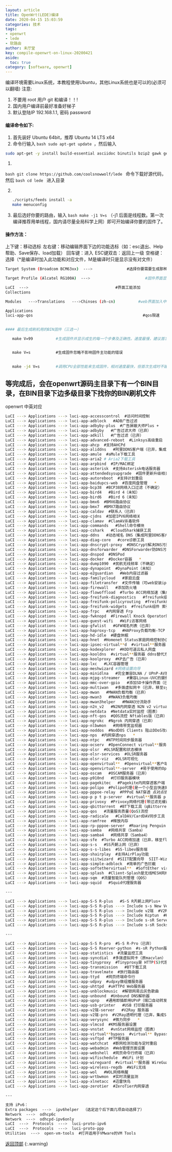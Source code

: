 ```yaml
---
layout: article
title: OpenWrt(LEDE)编译
date: 2020-04-15 15:03:59
categories: 技术
tags:
- openwrt
- lede
- 软路由
author: 未厅堂
key: compile-openwrt-on-linux-20200421
aside:
  toc: true
category: [software, openwrt]
---
```


<span id='head'></span>

<!-- * content
{:toc}
-->
编译环境需要Linux系统，本教程使用Ubuntu，其他Linux系统也是可以的(必须可以翻墙) 
注意:
1.  不要用 root 用户 git 和编译！！!
2.  国内用户编译前最好准备好梯子 
3.  默认登陆IP 192.168.1.1, 密码 password 
 
<!--more-->


####  编译命令如下: 

1. 首先装好 Ubuntu 64bit，推荐  Ubuntu  14 LTS x64 
2. 命令行输入 ```bash sudo apt-get update ```，然后输入

```bash
sudo apt-get -y install build-essential asciidoc binutils bzip2 gawk gettext git libncurses5-dev libz-dev patch unzip zlib1g-dev lib32gcc1 libc6-dev-i386 subversion flex uglifyjs git-core gcc-multilib p7zip p7zip-full msmtp libssl-dev texinfo libglib2.0-dev xmlto qemu-utils upx libelf-dev autoconf automake libtool autopoint device-tree-compiler 
 ```

1. 
```bash git clone https://github.com/coolsnowwolf/lede ``` 命令下载好源代码，然后 ```bash cd lede ``` 进入目录 
 

2. 
```bash ./scripts/feeds update -a  
   ./scripts/feeds install -a 
   make menuconfig  
 ```

3. 最后选好你要的路由，输入 ```bash make -j1 V=s``` （-j1 后面是线程数。第一次编译推荐用单线程，国内请尽量全局科学上网）即可开始编译你要的固件了。 
 

 
#### 操作方法：
上下键：移动选标  左右键：移动编辑界面下边的功能选标（如：esc退出、Help帮助、Save保存、load加载） 回车键：进入  ESC键双击：返回上一级  空格键：选择（*是编译时加入此功能和对应文件，M是编译时只是显示没有对文件） 
```bash
Target System (Broadcom BCM63xx)  --->               #选择你要需要生成那种CPU的固件 

Target Profile (Alcatel RG100A)  --->                        #固件界面显示的型号（如：阿尔卡特rg100a）

LuCI  --->                                      #界面工能添加
Collections                                                             #web界面样式 ,你随便选一个就行，多选也可但是会加大固件的体积。 

Modules   --->Translations   --->Chinses (zh-cn)          #web界面加入中文，只选这一个，多选也可但是会加大固件体积 

Applications                                                           #web界面里有的功能 
luci-app-qos                                                #qos限速 

 
#### 最后生成刷机用的BIN固件（三选一） 

   make V=99          #生成固件并显示成生的每一个步奏及正确性。速度最慢，建议首次生成时使用（3小时左右）。 


   make V=s           #生成固件忽略不影响固件主功能的错误 

 
   make -j4 V=s       #调用CPU全部性能来生成固件，相对速度最快，但首次生成时不建议使用。 
```
等完成后，会在openwrt源码主目录下有一个BIN目录，在BIN目录下边多级目录下找你的BIN刷机文件 
---
openwrt 中英对应
```bash
LuCI ---> Applications ---> luci-app-accesscontrol  #访问时间控制 
LuCI ---> Applications ---> luci-app-adblock   #ADB广告过滤 
LuCI ---> Applications ---> luci-app-adbyby-plus  #广告屏蔽大师Plus + 
LuCI ---> Applications ---> luci-app-adbyby   #广告过滤大师（已弃） 
LuCI ---> Applications ---> luci-app-adkill   #广告过滤（已弃） 
LuCI ---> Applications ---> luci-app-advanced-reboot  #Linksys高级重启 
LuCI ---> Applications ---> luci-app-ahcp  #支持AHCPd 
LuCI ---> Applications ---> luci-app-aliddns   #阿里DDNS客户端（已弃，集成至ddns） 
LuCI ---> Applications ---> luci-app-amule  #aMule下载工具 
LuCI ---> Applications ---> luci-app-aria2 # Aria2下载工具 
LuCI ---> Applications ---> luci-app-arpbind  #IP/MAC绑定 
LuCI ---> Applications ---> luci-app-asterisk  #支持Asterisk电话服务器 
LuCI ---> Applications ---> luci-app-attendedsysupgrade  #固件更新升级相关 
LuCI ---> Applications ---> luci-app-autoreboot  #支持计划重启 
LuCI ---> Applications ---> luci-app-baidupcs-web  #百度网盘管理   * 
LuCI ---> Applications ---> luci-app-bcp38  #BCP38网络入口过滤（不确定） 
LuCI ---> Applications ---> luci-app-bird4   #Bird 4（未知） 
LuCI ---> Applications ---> luci-app-bird6   #Bird 6（未知） 
LuCI ---> Applications ---> luci-app-bmx6  #BMX6路由协议 
LuCI ---> Applications ---> luci-app-bmx7  #BMX7路由协议 
LuCI ---> Applications ---> luci-app-caldav  #联系人（已弃） 
LuCI ---> Applications ---> luci-app-cjdns  #加密IPV6网络相关 
LuCI ---> Applications ---> luci-app-clamav  #ClamAV杀毒软件 
LuCI ---> Applications ---> luci-app-commands   #Shell命令模块 
LuCI ---> Applications ---> luci-app-cshark   #CloudShark捕获工具 
LuCI ---> Applications ---> luci-app-ddns   #动态域名 DNS（集成阿里DDNS客户端） 
LuCI ---> Applications ---> luci-app-diag-core   #core诊断工具 
LuCI ---> Applications ---> luci-app-dnscrypt-proxy  #DNSCrypt解决DNS污染 
LuCI ---> Applications ---> luci-app-dnsforwarder  #DNSForwarder防DNS污染 
LuCI ---> Applications ---> luci-app-dnspod  #DNSPod 
LuCI ---> Applications ---> luci-app-docker  #Docker容器   * 
LuCI ---> Applications ---> luci-app-dump1090  #民航无线频率（不确定） 
LuCI ---> Applications ---> luci-app-dynapoint  #DynaPoint（未知） 
LuCI ---> Applications ---> luci-app-e2guardian   #Web内容过滤器 
LuCI ---> Applications ---> luci-app-familycloud   #家庭云盘 
LuCI ---> Applications ---> luci-app-filetransfer  #文件传输（可web安装ipk包） 
LuCI ---> Applications ---> luci-app-firewall   #添加防火墙 
LuCI ---> Applications ---> luci-app-flowoffload  #Turbo ACC网络加速（集成FLOW,BBR,NAT,DNS..   *   
LuCI ---> Applications ---> luci-app-freifunk-diagnostics   #freifunk组件 诊断（未知） 
LuCI ---> Applications ---> luci-app-freifunk-policyrouting  #freifunk组件 策略路由（未知） 
LuCI ---> Applications ---> luci-app-freifunk-widgets  #freifunk组件 索引（未知） 
LuCI ---> Applications ---> luci-app-frpc   #内网穿透 Frp 
LuCI ---> Applications ---> luci-app-fwknopd  #Firewall Knock Operator服务器 
LuCI ---> Applications ---> luci-app-guest-wifi   #WiFi访客网络 
LuCI ---> Applications ---> luci-app-gfwlist   #GFW域名列表（已弃） 
LuCI ---> Applications ---> luci-app-haproxy-tcp   #HAProxy负载均衡-TCP 
LuCI ---> Applications ---> luci-app-hd-idle  #硬盘休眠 
LuCI ---> Applications ---> luci-app-hnet  #Homenet Status家庭网络控制协议 
LuCI ---> Applications ---> luci-app-ipsec-virtual**d  #virtual**服务器 IPSec 
LuCI ---> Applications ---> luci-app-kodexplorer  #KOD可道云私人网盘 
LuCI ---> Applications ---> luci-app-kooldns  #virtual**服务器 ddns替代方案（已弃） 
LuCI ---> Applications ---> luci-app-koolproxy  #KP去广告（已弃） 
LuCI ---> Applications ---> luci-app-lxc   #LXC容器管理 
LuCI ---> Applications ---> luci-app-meshwizard #网络设置向导 
LuCI ---> Applications ---> luci-app-minidlna   #完全兼容DLNA / UPnP-AV客户端的服务器软件 
LuCI ---> Applications ---> luci-app-mjpg-streamer   #兼容Linux-UVC的摄像头程序 
LuCI ---> Applications ---> luci-app-mmc-over-gpio   #添加SD卡操作界面（已弃） 
LuCI ---> Applications ---> luci-app-multiwan   #多拨虚拟网卡（已弃，移至syncdial） 
LuCI ---> Applications ---> luci-app-mwan   #MWAN负载均衡（已弃） 
LuCI ---> Applications ---> luci-app-mwan3   #MWAN3负载均衡 
LuCI ---> Applications ---> luci-app-mwan3helper   #MWAN3分流助手 
LuCI ---> Applications ---> luci-app-n2n_v2   #N2N内网穿透 N2N v2 virtual**服务 
LuCI ---> Applications ---> luci-app-netdata  #Netdata实时监控（图表）   * 
LuCI ---> Applications ---> luci-app-nft-qos  #QOS流控 Nftables版（已弃） 
LuCI ---> Applications ---> luci-app-ngrokc  #Ngrok 内网穿透（已弃） 
LuCI ---> Applications ---> luci-app-nlbwmon   #网络带宽监视器 
LuCI ---> Applications ---> luci-app-noddos  #NodDOS Clients 阻止DDoS攻击 
LuCI ---> Applications ---> luci-app-nps  #内网穿透nps   * 
LuCI ---> Applications ---> luci-app-ntpc   #NTP时间同步服务器 
LuCI ---> Applications ---> luci-app-ocserv  #OpenConnect virtual**服务 
LuCI ---> Applications ---> luci-app-olsr  #OLSR配置和状态模块 
LuCI ---> Applications ---> luci-app-olsr-services  #OLSR服务器 
LuCI ---> Applications ---> luci-app-olsr-viz   #OLSR可视化 
LuCI ---> Applications ---> luci-app-openvirtual**  #Openvirtual**客户端 
LuCI ---> Applications ---> luci-app-openvirtual**-server  #易于使用的Openvirtual**服务器 Web-UI 
LuCI ---> Applications ---> luci-app-oscam   #OSCAM服务器（已弃） 
LuCI ---> Applications ---> luci-app-p910nd   #打印服务器模块 
LuCI ---> Applications ---> luci-app-pagekitec   #Pagekite内网穿透客户端 
LuCI ---> Applications ---> luci-app-polipo  #Polipo代理(是一个小型且快速的网页缓存代理) 
LuCI ---> Applications ---> luci-app-pppoe-relay  #PPPoE NAT穿透 点对点协议（PPP） 
LuCI ---> Applications ---> luci-app-p p t p-server  #virtual**服务器 p p t p 
LuCI ---> Applications ---> luci-app-privoxy  #Privoxy网络代理(带过滤无缓存) 
LuCI ---> Applications ---> luci-app-qbittorrent  #BT下载工具（qBittorrent） 
LuCI ---> Applications ---> luci-app-qos   #流量服务质量(QoS)流控 
LuCI ---> Applications ---> luci-app-radicale   #CalDAV/CardDAV同步工具 
LuCI ---> Applications ---> luci-app-ramfree  #释放内存 
LuCI ---> Applications ---> luci-app-rp-pppoe-server  #Roaring Penguin PPPoE Server 服务器 
LuCI ---> Applications ---> luci-app-samba   #网络共享（Samba） 
LuCI ---> Applications ---> luci-app-samba4   #网络共享（Samba4） 
LuCI ---> Applications ---> luci-app-sfe  #Turbo ACC网络加速（已弃，移至flowoffload） 
LuCI ---> Applications ---> luci-app-s-s   #SS兲朝上网（已弃） 
LuCI ---> Applications ---> luci-app-s-s-libes  #SS-libev服务端 
LuCI ---> Applications ---> luci-app-shairplay  #支持AirPlay功能 
LuCI ---> Applications ---> luci-app-siitwizard  #SIIT配置向导  SIIT-Wizzard 
LuCI ---> Applications ---> luci-app-simple-adblock  #简单的广告拦截 
LuCI ---> Applications ---> luci-app-softethervirtual**  #SoftEther virtual**服务器  NAT穿透   * 
LuCI ---> Applications ---> luci-app-splash  #Client-Splash是无线MESH网络的一个热点认证系统 
LuCI ---> Applications ---> luci-app-sqm  #流量智能队列管理（QOS） 
LuCI ---> Applications ---> luci-app-squid   #Squid代理服务器 

---

LuCI ---> Applications ---> luci-app-S-S R-plus   #S-S R兲朝上网Plus+ 
LuCI ---> Applications ---> luci-app-S-S R-plus ---> Include s-s New Versiong  #新SS代理 
LuCI ---> Applications ---> luci-app-S-S R-plus ---> Include v2瑞  #V2Ray透明代理 
LuCI ---> Applications ---> luci-app-S-S R-plus ---> Include Kcptun  #Kcptun代理 
LuCI ---> Applications ---> luci-app-S-S R-plus ---> Include s-sR Server  #S-S R服务器 
LuCI ---> Applications ---> luci-app-S-S R-plus ---> Include s-sR Socks and Tunnel  #S-S R代理 

---

LuCI ---> Applications ---> luci-app-S-S R-pro  #S-S R-Pro（已弃） 
LuCI ---> Applications ---> luci-app-S-S Rserver-python  #s-sR Python服务器 
LuCI ---> Applications ---> luci-app-statistics  #流量监控工具 
LuCI ---> Applications ---> luci-app-syncdial  #多拨虚拟网卡（原macvlan） 
LuCI ---> Applications ---> luci-app-tinyproxy  #Tinyproxy是 HTTP(S)代理服务器 
LuCI ---> Applications ---> luci-app-transmission   #BT下载工具 
LuCI ---> Applications ---> luci-app-travelmate  #旅行路由器 
LuCI ---> Applications ---> luci-app-ttyd   #网页终端命令行 
LuCI ---> Applications ---> luci-app-udpxy  #udpxy做组播服务器 
LuCI ---> Applications ---> luci-app-uhttpd  #uHTTPd Web服务器 
LuCI ---> Applications ---> luci-app-unblockmusic  #解锁网易云灰色歌曲 
LuCI ---> Applications ---> luci-app-unbound  #Unbound DNS解析器 
LuCI ---> Applications ---> luci-app-upnp   #通用即插即用UPnP（端口自动转发） 
LuCI ---> Applications ---> luci-app-usb-printer   #USB 打印服务器 
LuCI ---> Applications ---> luci-app-v2瑞-server   #V2Ray 服务器 
LuCI ---> Applications ---> luci-app-v2瑞-pro  #V2Ray透明代理（已弃，集成S-S R） 
LuCI ---> Applications ---> luci-app-verysync  #微力同步   * 
LuCI ---> Applications ---> luci-app-vlmcsd  #KMS服务器设置 
LuCI ---> Applications ---> luci-app-vnstat   #vnStat网络监控（图表） 
LuCI ---> Applications ---> luci-app-virtual**bypass  #virtual** BypassWebUI  绕过virtual**设置 
LuCI ---> Applications ---> luci-app-vsftpd  #FTP服务器 
LuCI ---> Applications ---> luci-app-watchcat  #断网检测功能与定时重启 
LuCI ---> Applications ---> luci-app-webadmin  #Web管理页面设置 
LuCI ---> Applications ---> luci-app-webshell  #网页命令行终端（已弃） 
LuCI ---> Applications ---> luci-app-wifischedule  #WiFi 计划 
LuCI ---> Applications ---> luci-app-wireguard  #virtual**服务器 WireGuard状态 
LuCI ---> Applications ---> luci-app-wireless-regdb  #WiFi无线 
LuCI ---> Applications ---> luci-app-wol   #WOL网络唤醒 
LuCI ---> Applications ---> luci-app-wrtbwmon  #实时流量监测 
LuCI ---> Applications ---> luci-app-xlnetacc  #迅雷快鸟 
LuCI ---> Applications ---> luci-app-zerotier  #ZeroTier内网穿透 

---

支持 iPv6： 
Extra packages  --->  ipv6helper  （选定这个后下面几项自动选择了） 
Network  --->  odhcp6c 
Network  --->  odhcpd-ipv6only 
LuCI  --->  Protocols  --->  luci-proto-ipv6 
LuCI  --->  Protocols  --->  luci-proto-ppp 
Utilities  --->  open-vm-tools  #打开适用于VMware的VM Tools 
```

[返回顶部](#head)
{:.warning}